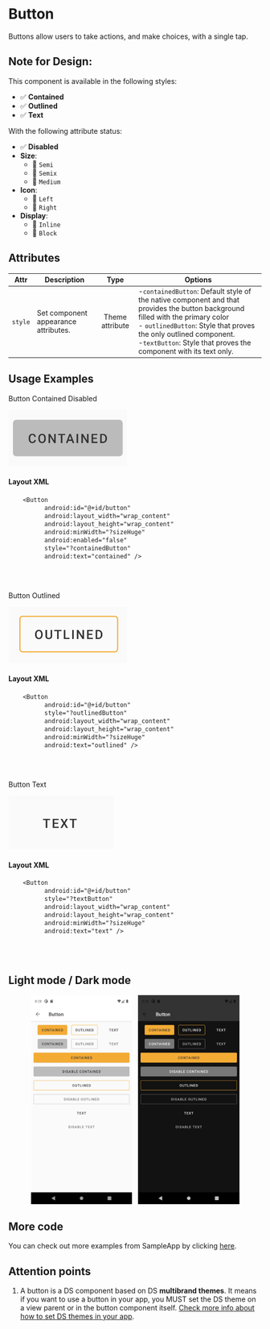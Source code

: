 # Button
Buttons allow users to take actions, and make choices, with a single tap.

## Note for Design:

This component is available in the following styles:

- ✅ **Contained**
- ✅ **Outlined**
- ✅ **Text**

With the following attribute status:

- ✅ **Disabled**
- **Size**:
  - 🚧 `Semi`
  - 🚧 `Semix`
  - 🚧 `Medium`
- **Icon**:
  - 🚧 `Left`
  - 🚧 `Right`
- **Display**:
  - 🚧 `Inline`
  - 🚧 `Block`

## Attributes
| Attr | Description | Type | Options |
| - | --- |:-:|-|
|`style`|  Set component appearance attributes.| Theme attribute| -`containedButton`: Default style of the native component and that provides the button background filled with the primary color<br> - `outlinedButton`: Style that proves the only outlined component. <br> -`textButton`: Style that proves the component with its text only.|

## Usage Examples
Button Contained Disabled

![Button](./images/button_contained.png)

#### Layout XML

```android
    <Button
          android:id="@+id/button"
          android:layout_width="wrap_content"
          android:layout_height="wrap_content"
          android:minWidth="?sizeHuge"
          android:enabled="false"
          style="?containedButton"
          android:text="contained" />
```

<br><br>

Button Outlined

![Button](./images/button_outlined.png)

#### Layout XML

```android
    <Button
          android:id="@+id/button"
          style="?outlinedButton"
          android:layout_width="wrap_content"
          android:layout_height="wrap_content"
          android:minWidth="?sizeHuge"
          android:text="outlined" />
```

<br><br>


Button Text

![Button](./images/button_text.png)

#### Layout XML

```android
    <Button
          android:id="@+id/button"
          style="?textButton"
          android:layout_width="wrap_content"
          android:layout_height="wrap_content"
          android:minWidth="?sizeHuge"
          android:text="text" />
```

<br><br>


## Light mode / Dark mode

<p align="center">
  <img alt="Button Light" src="./images/button_lightMode.png" width="40%"> 
&nbsp;
  <img alt="Button Dark" src="./images/button_darkMode.png" width="40%">
</p>

## More code
You can check out more examples from SampleApp by clicking [here](../sample/src/main/res/layout/activity_button.xml).

## Attention points

1. A button is a DS component based on DS **multibrand themes**. It means if you want to use a button in your app, you MUST set the DS theme on a view parent or in the button component itself. [Check more info about how to set DS themes in your app](getting-started.md).






